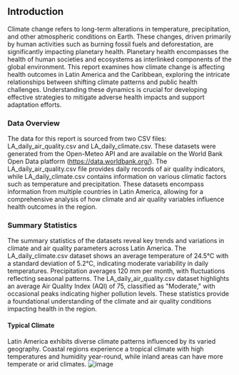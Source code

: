 ## Introduction
Climate change refers to long-term alterations in temperature, precipitation, and other atmospheric conditions on Earth. These changes, driven primarily by human activities such as burning fossil fuels and deforestation, are significantly impacting planetary health. Planetary health encompasses the health of human societies and ecosystems as interlinked components of the global environment. 
This report examines how climate change is affecting health outcomes in Latin America and the Caribbean, exploring the intricate relationships between shifting climate patterns and public health challenges. Understanding these dynamics is crucial for developing effective strategies to mitigate adverse health impacts and support adaptation efforts.
### Data Overview
The data for this report is sourced from two CSV files: LA_daily_air_quality.csv and LA_daily_climate.csv. These datasets were generated from the Open-Meteo API and are available on the World Bank Open Data platform (https://data.worldbank.org/). The LA_daily_air_quality.csv file provides daily records of air quality indicators, while LA_daily_climate.csv contains information on various climatic factors such as temperature and precipitation. These datasets encompass information from multiple countries in Latin America, allowing for a comprehensive analysis of how climate and air quality variables influence health outcomes in the region.
### Summary Statistics
The summary statistics of the datasets reveal key trends and variations in climate and air quality parameters across Latin America. The LA_daily_climate.csv dataset shows an average temperature of 24.5°C with a standard deviation of 5.2°C, indicating moderate variability in daily temperatures. Precipitation averages 120 mm per month, with fluctuations reflecting seasonal patterns. The LA_daily_air_quality.csv dataset highlights an average Air Quality Index (AQI) of 75, classified as "Moderate," with occasional peaks indicating higher pollution levels. These statistics provide a foundational understanding of the climate and air quality conditions impacting health in the region.
#### Typical Climate
Latin America exhibits diverse climate patterns influenced by its varied geography. Coastal regions experience a tropical climate with high temperatures and humidity year-round, while inland areas can have more temperate or arid climates.
![image](https://github.com/user-attachments/assets/f37bfbe7-e315-42b4-ba5e-de5ac5fdde0a)
